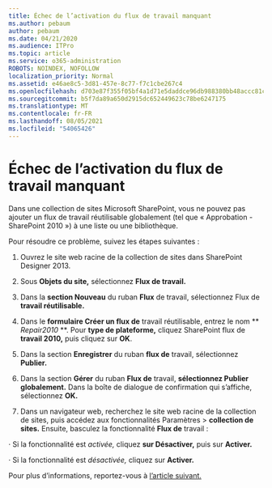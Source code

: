 ```yaml
---
title: Échec de l’activation du flux de travail manquant
ms.author: pebaum
author: pebaum
ms.date: 04/21/2020
ms.audience: ITPro
ms.topic: article
ms.service: o365-administration
ROBOTS: NOINDEX, NOFOLLOW
localization_priority: Normal
ms.assetid: e46ae8c5-3d81-457e-8c77-f7c1cbe267c4
ms.openlocfilehash: d703e87f355f05bf4a1d71e5daddce96db988380bb48accc81c95f1ba91fbb2b
ms.sourcegitcommit: b5f7da89a650d2915dc652449623c78be6247175
ms.translationtype: MT
ms.contentlocale: fr-FR
ms.lasthandoff: 08/05/2021
ms.locfileid: "54065426"
---
```

# <a name="missing-workflow-failed-to-activate"></a>Échec de l’activation du flux de travail manquant

Dans une collection de sites Microsoft SharePoint, vous ne pouvez pas ajouter un flux de travail réutilisable globalement (tel que « Approbation - SharePoint 2010 ») à une liste ou une bibliothèque.
  
Pour résoudre ce problème, suivez les étapes suivantes : 
  
1. Ouvrez le site web racine de la collection de sites dans SharePoint Designer 2013.
  
2. Sous **Objets du site,** sélectionnez **Flux de travail.** 
  
3. Dans la **section Nouveau** du ruban **Flux** de travail, sélectionnez Flux de **travail réutilisable.** 
  
4. Dans le **formulaire Créer un flux de** travail réutilisable, entrez le nom ** *Repair2010* **. Pour **type de plateforme,** cliquez SharePoint flux de **travail 2010,** puis cliquez sur **OK**. 
  
1. Dans la section **Enregistrer** du ruban **flux de** travail, sélectionnez **Publier.** 
  
2. Dans la section **Gérer** du ruban **Flux de** travail, **sélectionnez Publier globalement.** Dans la boîte de dialogue de confirmation qui s’affiche, sélectionnez **OK.** 
  
3. Dans un navigateur web, recherchez le site web  racine de la collection de sites, puis accédez aux fonctionnalités Paramètres \> **collection de sites.** Ensuite, basculez la fonctionnalité **Flux de** travail : 
  
· Si la fonctionnalité est *activée,* cliquez **sur Désactiver,** puis sur **Activer.** 
  
· Si la fonctionnalité est *désactivée,* cliquez sur **Activer.** 
  
Pour plus d’informations, reportez-vous à [l’article suivant.](https://go.microsoft.com/fwlink/?linkid=2047770&amp;clcid=0x409)
  

